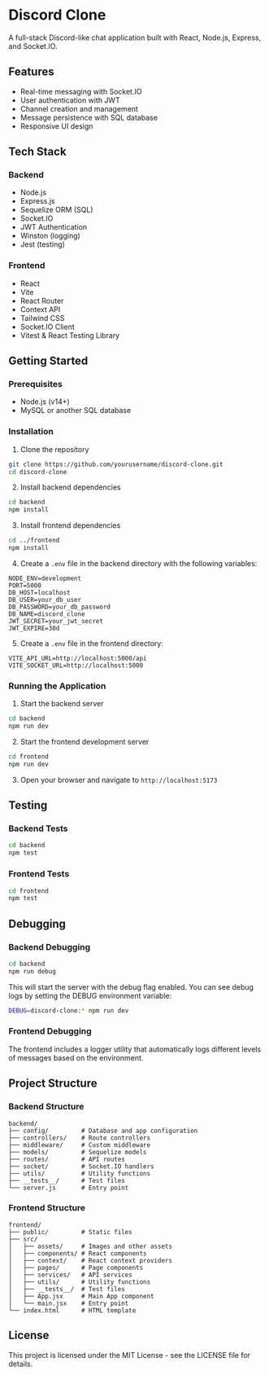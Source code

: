 # Discord Clone

A full-stack Discord-like chat application built with React, Node.js, Express, and Socket.IO.

## Features

- Real-time messaging with Socket.IO
- User authentication with JWT
- Channel creation and management
- Message persistence with SQL database
- Responsive UI design

## Tech Stack

### Backend
- Node.js
- Express.js
- Sequelize ORM (SQL)
- Socket.IO
- JWT Authentication
- Winston (logging)
- Jest (testing)

### Frontend
- React
- Vite
- React Router
- Context API
- Tailwind CSS
- Socket.IO Client
- Vitest & React Testing Library

## Getting Started

### Prerequisites

- Node.js (v14+)
- MySQL or another SQL database

### Installation

1. Clone the repository
```bash
git clone https://github.com/yourusername/discord-clone.git
cd discord-clone
```

2. Install backend dependencies
```bash
cd backend
npm install
```

3. Install frontend dependencies
```bash
cd ../frontend
npm install
```

4. Create a `.env` file in the backend directory with the following variables:
```
NODE_ENV=development
PORT=5000
DB_HOST=localhost
DB_USER=your_db_user
DB_PASSWORD=your_db_password
DB_NAME=discord_clone
JWT_SECRET=your_jwt_secret
JWT_EXPIRE=30d
```

5. Create a `.env` file in the frontend directory:
```
VITE_API_URL=http://localhost:5000/api
VITE_SOCKET_URL=http://localhost:5000
```

### Running the Application

1. Start the backend server
```bash
cd backend
npm run dev
```

2. Start the frontend development server
```bash
cd frontend
npm run dev
```

3. Open your browser and navigate to `http://localhost:5173`

## Testing

### Backend Tests
```bash
cd backend
npm test
```

### Frontend Tests
```bash
cd frontend
npm test
```

## Debugging

### Backend Debugging
```bash
cd backend
npm run debug
```

This will start the server with the debug flag enabled. You can see debug logs by setting the DEBUG environment variable:

```bash
DEBUG=discord-clone:* npm run dev
```

### Frontend Debugging

The frontend includes a logger utility that automatically logs different levels of messages based on the environment.

## Project Structure

### Backend Structure
```
backend/
├── config/         # Database and app configuration
├── controllers/    # Route controllers
├── middleware/     # Custom middleware
├── models/         # Sequelize models
├── routes/         # API routes
├── socket/         # Socket.IO handlers
├── utils/          # Utility functions
├── __tests__/      # Test files
└── server.js       # Entry point
```

### Frontend Structure
```
frontend/
├── public/         # Static files
├── src/
│   ├── assets/     # Images and other assets
│   ├── components/ # React components
│   ├── context/    # React context providers
│   ├── pages/      # Page components
│   ├── services/   # API services
│   ├── utils/      # Utility functions
│   ├── __tests__/  # Test files
│   ├── App.jsx     # Main App component
│   └── main.jsx    # Entry point
└── index.html      # HTML template
```

## License

This project is licensed under the MIT License - see the LICENSE file for details.